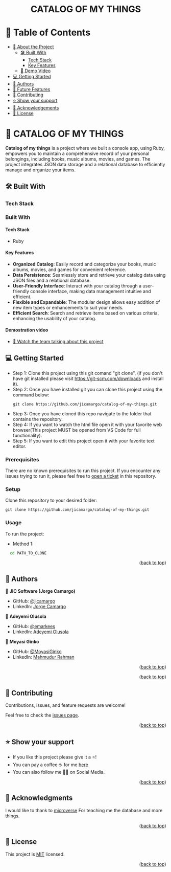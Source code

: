 <br>
<div align='center'>
	<h1>CATALOG OF MY THINGS</h1>
  </div>
<a name="readme-top"></a>

# 📗 Table of Contents
- [📖 About the Project](#about-project)
  - [🛠 Built With](#built-with)
    - [Tech Stack](#tech-stack)
    - [Key Features](#key-features)
  - [🚀 Demo Video](#live-demo)
- [💻 Getting Started](#getting-started)
- [👥 Authors](#authors)
- [🔭 Future Features](#future-features)
- [🤝 Contributing](#contributing)
- [⭐️ Show your support](#support)
- [🙏 Acknowledgements](#acknowledgements)
- [📝 License](#license)


# 📖 CATALOG OF MY THINGS <a name="about-project"></a>

**Catalog of my things** is a project where we built a console app, using Ruby, empowers you to maintain a comprehensive record of your personal belongings, including books, music albums, movies, and games. The project integrates JSON data storage and a relational database to efficiently manage and organize your items.

## 🛠 Built With <a name="built-with"></a>

### Tech Stack <a name="tech-stack"></a>
### Built With <a name="built-with"></a>

#### Tech Stack <a name="tech-stack"></a>

- Ruby

#### Key Features <a name="key-features"></a>

- **Organized Catalog**: Easily record and categorize your books, music albums, movies, and games for convenient reference.
- **Data Persistence**: Seamlessly store and retrieve your catalog data using JSON files and a relational database.
- **User-Friendly Interface**: Interact with your catalog through a user-friendly console interface, making data management intuitive and efficient.
- **Flexible and Expandable**: The modular design allows easy addition of new item types or enhancements to suit your needs.
- **Efficient Search**: Search and retrieve items based on various criteria, enhancing the usability of your catalog.

#### Demostration video <a name="live-demo"></a>
  - [🚀 Watch the team talking about this project](https://drive.google.com/file/d/1toFii-z68Ov5vxcheXIpckndLZ1bIaDO/view?usp=sharing)

<!-- GETTING STARTED -->

## 💻 Getting Started <a name="getting-started"></a>

- Step 1: Clone this project using this git comand "git clone", (if you don't have git installed please visit
  https://git-scm.com/downloads and install it).
- Step 2: Once you have installed git you can clone this project using the command below:
  ```
  git clone https://github.com/jicamargo/catalog-of-my-things.git
  ```
- Step 3: Once you have cloned this repo navigate to the folder that contains
  the repository.
- Step 4: If you want to watch the html file open it with your favorite web browser(This project MUST be opened from VS Code for full functionality).
- Step 5: If you want to edit this project open it with your favorite text editor.

### Prerequisites

There are no known prerequisites to run this project.
If you encounter any issues trying to run it, please feel free to
[open a ticket](https://github.com/jicamargo/catalog-of-my-things/issues/new) in this repository.

### Setup

Clone this repository to your desired folder:

`git clone https://github.com/jicamargo/catalog-of-my-things.git`


### Usage

To run the project:

- Method 1:

```sh
  cd PATH_TO_CLONE
```

<p align="right">(<a href="#readme-top">back to top</a>)</p>

<!-- AUTHORS -->

## 👥 Authors <a name="authors"></a>

👤 **JIC Software (Jorge Camargo)**
- GitHub: [@jicamargo](https://github.com/jicamargo)
- LinkedIn: [Jorge Camargo](https://www.linkedin.com/in/jorgecamargog/?locale=en_US)

👤 **Adeyemi Olusola**
- GitHub: [@emarkees](https://github.com/emarkees)
- LinkedIn: [Adeyemi Olusola](https://www.linkedin.com/in/adeyemi-olusola)

👤 **Moyasi Ginko**
- GitHub: [@MoyasiGinko](https://github.com/MoyasiGinko)
- LinkedIn: [Mahmudur Rahman](https://www.linkedin.com/in/moyasi/)


<p align="right">(<a href="#readme-top">back to top</a>)</p>



<p align="right">(<a href="#readme-top">back to top</a>)</p>

<!-- CONTRIBUTING -->

## 🤝 Contributing <a name="contributing"></a>

Contributions, issues, and feature requests are welcome!

Feel free to check the [issues page](https://github.com/jicamargo/catalog-of-my-things/issues).

<p align="right">(<a href="#readme-top">back to top</a>)</p>

<!-- SUPPORT -->

## ⭐️ Show your support <a name="support"></a>

- If you like this project please give it a ⭐️!
- You can pay a coffee ☕ for me [here](https://bmc.link/jicamargo)
- You can also follow me 👍🏽 on Social Media.

<p align="right">(<a href="#readme-top">back to top</a>)</p>

<!-- ACKNOWLEDGEMENTS -->

## 🙏 Acknowledgments <a name="acknowledgements"></a>

I would like to thank to [microverse](https://www.microverse.org/) For teaching me the database and more things.

<p align="right">(<a href="#readme-top">back to top</a>)</p>

<!-- FAQ (optional) -->

<!-- LICENSE -->

## 📝 License <a name="license"></a>

This project is [MIT](./LICENSE) licensed.

<p align="right">(<a href="#readme-top">back to top</a>)</p>
